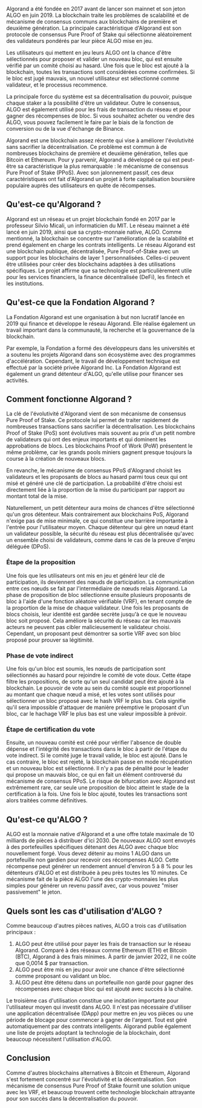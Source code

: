 Algorand a été fondée en 2017 avant de lancer son mainnet et son jeton ALGO en juin 2019. La blockchain traite les problèmes de scalabilité et de mécanisme de consensus communs aux blockchains de première et deuxième génération. La principale caractéristique d'Algorand est son protocole de consensus Pure Proof of Stake qui sélectionne aléatoirement des validateurs pondérés par leur pièce ALGO mise en jeu.

Les utilisateurs qui mettent en jeu leurs ALGO ont la chance d'être sélectionnés pour proposer et valider un nouveau bloc, qui est ensuite vérifié par un comité choisi au hasard. Une fois que le bloc est ajouté à la blockchain, toutes les transactions sont considérées comme confirmées. Si le bloc est jugé mauvais, un nouvel utilisateur est sélectionné comme validateur, et le processus recommence.

La principale force du système est sa décentralisation du pouvoir, puisque chaque staker a la possibilité d'être un validateur. Outre le consensus, ALGO est également utilisé pour les frais de transaction du réseau et pour gagner des récompenses de bloc. Si vous souhaitez acheter ou vendre des ALGO, vous pouvez facilement le faire par le biais de la fonction de conversion ou de la vue d'échange de Binance.

Algorand est une blockchain assez récente qui vise à améliorer l'évolutivité sans sacrifier la décentralisation. Ce problème est commun à de nombreuses blockchains de première et deuxième génération, telles que Bitcoin et Ethereum. Pour y parvenir, Algorand a développé ce qui est peut-être sa caractéristique la plus remarquable : le mécanisme de consensus Pure Proof of Stake (PPoS). Avec son jalonnement passif, ces deux caractéristiques ont fait d'Algorand un projet à forte capitalisation boursière populaire auprès des utilisateurs en quête de récompenses.

## Qu'est-ce qu'Algorand ?

Algorand est un réseau et un projet blockchain fondé en 2017 par le professeur Silvio Micali, un informaticien du MIT. Le réseau mainnet a été lancé en juin 2019, ainsi que sa crypto-monnaie native, ALGO. Comme mentionné, la blockchain se concentre sur l'amélioration de la scalabilité et prend également en charge les contrats intelligents. Le réseau Algorand est une blockchain publique, décentralisée, Pure Proof-of-Stake avec un support pour les blockchains de layer 1 personnalisées. Celles-ci peuvent être utilisées pour créer des blockchains adaptées à des utilisations spécifiques. Le projet affirme que sa technologie est particulièrement utile pour les services financiers, la finance décentralisée (DeFi), les fintech et les institutions.

## Qu'est-ce que la Fondation Algorand ?

La Fondation Algorand est une organisation à but non lucratif lancée en 2019 qui finance et développe le réseau Algorand. Elle réalise également un travail important dans la communauté, la recherche et la gouvernance de la blockchain. 

Par exemple, la Fondation a formé des développeurs dans les universités et a soutenu les projets Algorand dans son écosystème avec des programmes d'accélération. Cependant, le travail de développement technique est effectué par la société privée Algorand Inc. La Fondation Algorand est également un grand détenteur d'ALGO, qu'elle utilise pour financer ses activités.

## Comment fonctionne Algorand ?

La clé de l'évolutivité d'Algorand vient de son mécanisme de consensus Pure Proof of Stake. Ce protocole lui permet de traiter rapidement de nombreuses transactions sans sacrifier la décentralisation. Les blockchains Proof of Stake (PoS) sont évolutives mais souvent au prix d'un petit nombre de validateurs qui ont des enjeux importants et qui dominent les approbations de blocs. Les blockchains Proof of Work (PoW) présentent le même problème, car les grands pools miniers gagnent presque toujours la course à la création de nouveaux blocs.

En revanche, le mécanisme de consensus PPoS d'Alogrand choisit les validateurs et les proposants de blocs au hasard parmi tous ceux qui ont misé et généré une clé de participation. La probabilité d'être choisi est directement liée à la proportion de la mise du participant par rapport au montant total de la mise. 

Naturellement, un petit détenteur aura moins de chances d'être sélectionné qu'un gros détenteur. Mais contrairement aux blockchains PoS, Algorand n'exige pas de mise minimale, ce qui constitue une barrière importante à l'entrée pour l'utilisateur moyen. Chaque détenteur qui gère un nœud étant un validateur possible, la sécurité du réseau est plus décentralisée qu'avec un ensemble choisi de validateurs, comme dans le cas de la preuve d'enjeu déléguée (DPoS).

### Étape de la proposition

Une fois que les utilisateurs ont mis en jeu et généré leur clé de participation, ils deviennent des nœuds de participation. La communication entre ces nœuds se fait par l'intermédiaire de nœuds relais Algorand. La phase de proposition de bloc sélectionne ensuite plusieurs proposants de bloc à l'aide d'une fonction aléatoire vérifiable (VRF), en tenant compte de la proportion de la mise de chaque validateur. Une fois les proposants de blocs choisis, leur identité est gardée secrète jusqu'à ce que le nouveau bloc soit proposé. Cela améliore la sécurité du réseau car les mauvais acteurs ne peuvent pas cibler malicieusement le validateur choisi. Cependant, un proposant peut démontrer sa sortie VRF avec son bloc proposé pour prouver sa légitimité.

### Phase de vote indirect

Une fois qu'un bloc est soumis, les nœuds de participation sont sélectionnés au hasard pour rejoindre le comité de vote doux. Cette étape filtre les propositions, de sorte qu'un seul candidat peut être ajouté à la blockchain. Le pouvoir de vote au sein du comité souple est proportionnel au montant que chaque nœud a misé, et les votes sont utilisés pour sélectionner un bloc proposé avec le hash VRF le plus bas. Cela signifie qu'il sera impossible d'attaquer de manière préemptive le proposant d'un bloc, car le hachage VRF le plus bas est une valeur impossible à prévoir.

### Étape de certification du vote

Ensuite, un nouveau comité est créé pour vérifier l'absence de double dépense et l'intégrité des transactions dans le bloc à partir de l'étape du vote indirect. Si le comité juge le travail valide, le bloc est ajouté. Dans le cas contraire, le bloc est rejeté, la blockchain passe en mode récupération et un nouveau bloc est sélectionné. Il n'y a pas de pénalité pour le leader qui propose un mauvais bloc, ce qui en fait un élément controversé du mécanisme de consensus PPoS. Le risque de bifurcation avec Algorand est extrêmement rare, car seule une proposition de bloc atteint le stade de la certification à la fois. Une fois le bloc ajouté, toutes les transactions sont alors traitées comme définitives.

## Qu'est-ce qu'ALGO ?

ALGO est la monnaie native d'Algorand et a une offre totale maximale de 10 milliards de pièces à distribuer d'ici 2030. De nouveaux ALGO sont envoyés à des portefeuilles spécifiques détenant des ALGO avec chaque bloc nouvellement forgé. Vous devez détenir au moins 1 ALGO dans un portefeuille non gardien pour recevoir ces récompenses ALGO. Cette récompense peut générer un rendement annuel d'environ 5 à 8 % pour les détenteurs d'ALGO et est distribuée à peu près toutes les 10 minutes. Ce mécanisme fait de la pièce ALGO l'une des crypto-monnaies les plus simples pour générer un revenu passif avec, car vous pouvez "miser passivement" le jeton.

## Quels sont les cas d'utilisation d'ALGO ?

Comme beaucoup d'autres pièces natives, ALGO a trois cas d'utilisation principaux :

1. ALGO peut être utilisé pour payer les frais de transaction sur le réseau Algorand. Comparé à des réseaux comme Ethereum (ETH) et Bitcoin (BTC), Algorand à des frais minimes. À partir de janvier 2022, il ne coûte que 0,0014 $ par transaction.
2. ALGO peut être mis en jeu pour avoir une chance d'être sélectionné comme proposant ou validant un bloc.
3. ALGO peut être détenu dans un portefeuille non gardé pour gagner des récompenses avec chaque bloc qui est ajouté avec succès à la chaîne.

Le troisième cas d'utilisation constitue une incitation importante pour l'utilisateur moyen qui investit dans ALGO. Il n'est pas nécessaire d'utiliser une application décentralisée (DApp) pour mettre en jeu vos pièces ou une période de blocage pour commencer à gagner de l'argent. Tout est géré automatiquement par des contrats intelligents. Algorand publie également une liste de projets adoptant la technologie de la blockchain, dont beaucoup nécessitent l'utilisation d'ALGO.

## Conclusion

Comme d'autres blockchains alternatives à Bitcoin et Ethereum, Algorand s'est fortement concentré sur l'évolutivité et la décentralisation. Son mécanisme de consensus Pure Proof of Stake fournit une solution unique avec les VRF, et beaucoup trouvent cette technologie blockchain attrayante pour son succès dans la décentralisation du pouvoir.